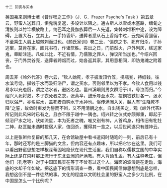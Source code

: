     十二 回丧与买水 

   英国茀来则博士著《普许嘿之工作》（J．G．Frazer Psyche's Task ）第五章云，野蛮人送葬归，惧鬼魂复返，多设计以阻之。通古斯人以雪或木塞路，缅甸之清族则以竹竿横放路上。纳巴耳之曼伽族葬后一人先返，集棘刺堆积中途，设为障碍，上置大石，立其上，一手持香炉，送葬者悉从石上香烟中过，云鬼闻香逗留，不至乘生人肩上越棘刺而过也。《颜氏家训》卷二云，“偏傍之书，死有归杀，子孙逃窜，莫肯在家，画咒书符，作诸厌胜。丧出之日，门前然火，户外列灰，祓送家鬼，章断注连。凡如此比，不近有情，乃儒雅之罪人，弹议所当加也。”今绍兴回丧，于门外焚谷壳，送葬者跨烟而过，始各返其家，其用意相同，即防鬼魂之附着也。

   周去非《岭外代答》卷六云，“钦人始死，孝子披发顶竹笠，携瓶瓮，持纸钱，往水滨号恸，掷钱于水而汲归浴尸，谓之买水，否则邻里以为不孝。今钦人食用以钱易水以充庖厨，谓之沽水者，避凶名也。邕州溪峒则男女群浴于川，号泣而归。”今绍兴人死将敛，孝子衣死者之衣，张黄伞，鼓乐导至水次，投铜钱铁钉各一，汲水归以浴尸，亦名买水，盖死者自购水于水神也。俗传满洲入关，越人有“生降死不降”之誓，故敛时束发为髻而不辫，又不用清朝之水，自出钱买之，观《岭外代答》所记则此风宋时已有之，且亦不限于越中一隅也。绍兴转之仪式亦颇郑重，即起于倾浴尸水之地，状如流星，本为死者之魄，唯又别有神，人首鸡身，相传旧有牝牡二神，赵匡胤未遇时投宿人家，值回杀，攫得其一食之，以后世间遂只有雌神云。

   以上是张辫帅复辟的那几天，在会馆破屋中看书遣闷时随笔的一则，前后已有十年，那时还写的是三脚猫的文言，但内容还有点趣味，所以把它钞在这里。我们可以看出野蛮思想怎样根深蒂固地隐伏在现代生活里，我们自称以儒教立国的中华实际上还是在崇拜那正流行于东北亚洲的萨满教。有人背诵孔孟，有人注释老庄，但他们（孔老等）对于中国国民实在等于不曾有过这个人。海面的波浪是在走动，海底的水却千年如故。把这底下的情形调查一番，看中国民间信仰思想到底是怎样，我想这倒不是一件徒然的事。文化的程度以文明社会里的野蛮人之多少为比例，在中国是怎么一个比例呢？

